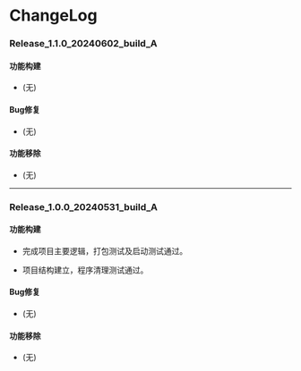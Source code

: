 # ChangeLog

### Release_1.1.0_20240602_build_A

#### 功能构建

- (无)

#### Bug修复

- (无)

#### 功能移除

- (无)

---

### Release_1.0.0_20240531_build_A

#### 功能构建

- 完成项目主要逻辑，打包测试及启动测试通过。

- 项目结构建立，程序清理测试通过。

#### Bug修复

- (无)

#### 功能移除

- (无)
